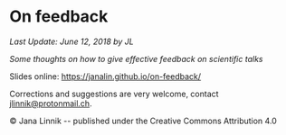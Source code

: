 # On feedback
_Last Update: June 12, 2018 by JL_

_Some thoughts on how to give effective feedback on scientific talks_

Slides online: <a href="https://janalin.github.io/on-feedback/">https://janalin.github.io/on-feedback/</a>

Corrections and suggestions are very welcome, contact <a href="mailto:jlinnik@protonmail.ch">jlinnik@protonmail.ch</a>.

&copy; Jana Linnik -- published under the Creative Commons Attribution 4.0
